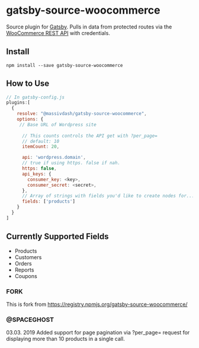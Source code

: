 # gatsby-source-woocommerce

Source plugin for [Gatsby](https://www.gatsbyjs.org/). Pulls in data from protected routes via the [WooCommerce REST API](http://woocommerce.github.io/woocommerce-rest-api-docs/) with credentials.

## Install

`npm install --save gatsby-source-woocommerce`

## How to Use

```javascript
// In gatsby-config.js
plugins:[
  {       
    resolve: "@massivdash/gatsby-source-woocommerce",
    options: {
     // Base URL of Wordpress site
     
      // This counts controls the API get with ?per_page=
      // default: 10
      itemCount: 20,

      api: 'wordpress.domain',
      // true if using https. false if nah.
      https: false,
      api_keys: {
        consumer_key: <key>,
        consumer_secret: <secret>,
      },
      // Array of strings with fields you'd like to create nodes for...
      fields: ['products']
    }
  }
]
```

## Currently Supported Fields

- Products
- Customers
- Orders
- Reports
- Coupons


### FORK

This is fork from https://registry.npmjs.org/gatsby-source-woocommerce/ 

### @SPACEGHOST

03.03. 2019
Added support for page pagination via ?per_page= request for displaying more than 10 products in a single call. 


